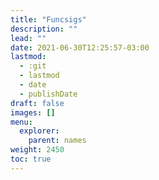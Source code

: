 ```yaml
---
title: "Funcsigs"
description: ""
lead: ""
date: 2021-06-30T12:25:57-03:00
lastmod:
  - :git
  - lastmod
  - date
  - publishDate
draft: false
images: []
menu: 
  explorer:
    parent: names
weight: 2450
toc: true
---
```


